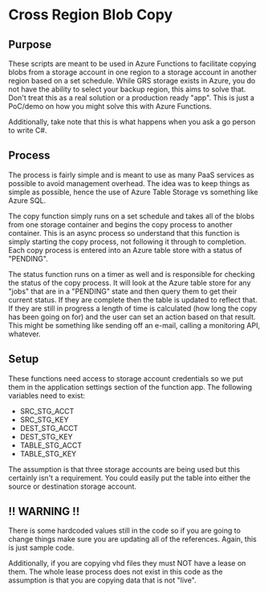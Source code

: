 # Cross Region Blob Copy

## Purpose

These scripts are meant to be used in Azure Functions to facilitate copying blobs from a storage account in one region to a storage account in another region based on a set
schedule. While GRS storage exists in Azure, you do not have the ability to select your backup region, this aims to solve that. Don't treat this as a real solution or a
production ready "app". This is just a PoC/demo on how you might solve this with Azure Functions.


Additionally, take note that this is what happens when you ask a go person to write C#.


## Process

The process is fairly simple and is meant to use as many PaaS services as possible to avoid management overhead. The idea was to keep things as simple as possible, hence
the use of Azure Table Storage vs something like Azure SQL.

The copy function simply runs on a set schedule and takes all of the blobs from one storage container and begins the copy process to another container. This is an async
process so understand that this function is simply starting the copy process, not following it through to completion. Each copy process is entered into an Azure table store
with a status of "PENDING".

The status function runs on a timer as well and is responsible for checking the status of the copy process. It will look at the Azure table store for any "jobs" that are
in a "PENDING" state and then query them to get their current status. If they are complete then the table is updated to reflect that. If they are still in progress a 
length of time is calculated (how long the copy has been going on for) and the user can set an action based on that result. This might be something like sending off
an e-mail, calling a monitoring API, whatever.


## Setup

These functions need access to storage account credentials so we put them in the application settings section of the function app. The following variables need to exist:

* SRC_STG_ACCT
* SRC_STG_KEY
* DEST_STG_ACCT
* DEST_STG_KEY
* TABLE_STG_ACCT
* TABLE_STG_KEY


The assumption is that three storage accounts are being used but this certainly isn't a requirement. You could easily put the table into either the source or destination storage account.


## !! WARNING !!

There is some hardcoded values still in the code so if you are going to change things make sure you are updating all of the references. Again, this is just sample code.

Additionally, if you are copying vhd files they must NOT have a lease on them. The whole lease process does not exist in this code as the assumption is that you are copying
data that is not "live".
